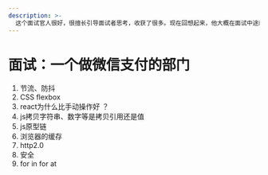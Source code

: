```yaml
---
description: >-
  这个面试官人很好，很擅长引导面试者思考，收获了很多。现在回想起来，他大概在面试中途就确定面试结果了，但还是很耐心地和我过了所有知识点，聊了一个多小时，也做了代码题。真的是一个很好的面试官。ps:他有点像b站大翔哥。
---
```


# 面试：一个做微信支付的部门

1. 节流、防抖
2. CSS flexbox
3. react为什么比手动操作好 ？
4. js拷贝字符串、数字等是拷贝引用还是值
5. js原型链
6. 浏览器的缓存
7. http2.0
8. 安全
9. for in for at



